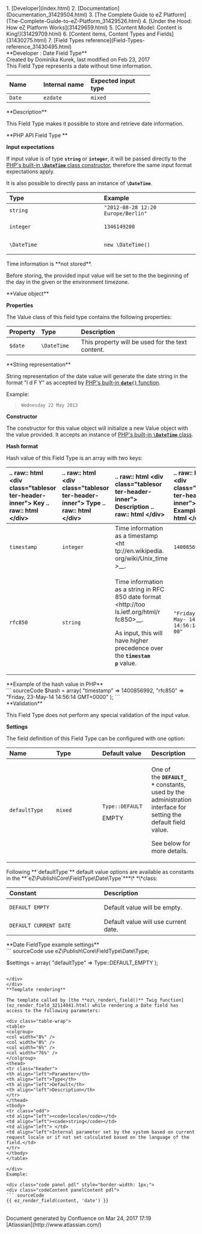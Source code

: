 <div id="page">
<div id="main" class="aui-page-panel">
<div id="main-header">
<div id="breadcrumb-section">
1.  [Developer](index.html)
2.  [Documentation](Documentation_31429504.html)
3.  [The Complete Guide to eZ Platform](The-Complete-Guide-to-eZ-Platform_31429526.html)
4.  [Under the Hood: How eZ Platform Works](31429659.html)
5.  [Content Model: Content is King!](31429709.html)
6.  [Content items, Content Types and Fields](31430275.html)
7.  [Field Types reference](Field-Types-reference_31430495.html)

</div>
**Developer : Date Field Type**

</div>
<div id="content" class="view">
<div class="page-metadata">
Created by Dominika Kurek, last modified on Feb 23, 2017

</div>
<div id="main-content" class="wiki-content group">
<div class="contentLayout2">
<div class="columnLayout two-right-sidebar"
data-layout="two-right-sidebar">
<div class="cell normal" data-type="normal">
<div class="innerCell">
This Field Type represents a date without time information.

<div class="table-wrap">
<table style="width:76%;">
<colgroup>
<col width="18%" />
<col width="25%" />
<col width="33%" />
</colgroup>
<thead>
<tr class="header">
<th align="left">Name</th>
<th align="left">Internal name</th>
<th align="left">Expected input type</th>
</tr>
</thead>
<tbody>
<tr class="odd">
<td align="left"><code>Date</code></td>
<td align="left"><code>ezdate</code></td>
<td align="left"><code>mixed</code></td>
</tr>
</tbody>
</table>

</div>
**Description**

This Field Type makes it possible to store and retrieve date information.

**PHP API Field Type **

**Input expectations**

If input value is of type **`string`** or **`integer`**, it will be passed directly to the [PHP's built-in **`\DateTime`** class constructor](http://www.php.net/manual/en/datetime.construct.php), therefore the same input format expectations apply.

It is also possible to directly pass an instance of **`\DateTime`**.

<div class="table-wrap">
<table>
<colgroup>
<col width="50%" />
<col width="50%" />
</colgroup>
<thead>
<tr class="header">
<th align="left">Type</th>
<th align="left">Example</th>
</tr>
</thead>
<tbody>
<tr class="odd">
<td align="left"><code>string</code></td>
<td align="left"><code>&quot;2012-08-28 12:20 Europe/Berlin&quot;</code></td>
</tr>
<tr class="even">
<td align="left"><pre><code>integer</code></pre></td>
<td align="left"><pre><code>1346149200</code></pre></td>
</tr>
<tr class="odd">
<td align="left"><pre><code>\DateTime</code></pre></td>
<td align="left"><pre><code>new \DateTime()</code></pre></td>
</tr>
</tbody>
</table>

</div>
<div
class="confluence-information-macro confluence-information-macro-note">
<div class="confluence-information-macro-body">
Time information is **not stored**.

Before storing, the provided input value will be set to the the beginning of the day in the given or the environment timezone.

</div>
</div>
**Value object**

**Properties**

The Value class of this field type contains the following properties:

<div class="table-wrap">
<table>
<colgroup>
<col width="16%" />
<col width="21%" />
<col width="62%" />
</colgroup>
<thead>
<tr class="header">
<th align="left">Property</th>
<th align="left">Type</th>
<th align="left">Description</th>
</tr>
</thead>
<tbody>
<tr class="odd">
<td align="left"><code>$date</code></td>
<td align="left"><code>\DateTime</code></td>
<td align="left">This property will be used for the text content.</td>
</tr>
</tbody>
</table>

</div>
**String representation**

String representation of the date value will generate the date string in the format "l d F Y" as accepted by [PHP's built-in **`date()`** function](http://www.php.net/manual/en/function.date.php).

Example:

> `Wednesday 22 May 2013`

**Constructor**

The constructor for this value object will initialize a new Value object with the value provided. It accepts an instance of [PHP's built-in **`\DateTime`** class](http://www.php.net/manual/en/datetime.construct.php).

**Hash format**

Hash value of this Field Type is an array with two keys:

<div class="table-wrap">
<table>
<colgroup>
<col width="25%" />
<col width="25%" />
<col width="25%" />
<col width="25%" />
</colgroup>
<thead>
<tr class="header">
<th align="left">.. raw:: html &lt;div class=&quot;tablesor ter-header-inner&quot;&gt; Key .. raw:: html &lt;/div&gt;</th>
<th align="left">.. raw:: html &lt;div class=&quot;tablesor ter-header-inner&quot;&gt; Type .. raw:: html &lt;/div&gt;</th>
<th align="left">.. raw:: html &lt;div class=&quot;tablesor ter-header-inner&quot;&gt; Description .. raw:: html &lt;/div&gt;</th>
<th align="left">.. raw:: html &lt;div class=&quot;tablesor ter-header-inner&quot;&gt; Example .. raw:: html &lt;/div&gt;</th>
</tr>
</thead>
<tbody>
<tr class="odd">
<td align="left"><code>timestamp</code></td>
<td align="left"><code>integer</code></td>
<td align="left">Time information as a timestamp &lt;ht
tp://en.wikipedia.
org/wiki/Unix_time
&gt;__.</td>
<td align="left"><code>1400856992</code></td>
</tr>
<tr class="even">
<td align="left"><code>rfc850</code></td>
<td align="left"><code>string</code></td>
<td align="left"><p>Time information as a string in RFC 850 date
format &lt;http://too
ls.ietf.org/html/r
fc850&gt;__.</p>
<p>As input, this will have higher precedence over the <strong><code>timestam p</code></strong> value.</p></td>
<td align="left"><code>&quot;Friday, 23-May- 14 14:56:14 GMT+00 00&quot;</code></td>
</tr>
</tbody>
</table>

</div>
<div class="code panel pdl" style="border-width: 1px;">
<div class="codeHeader panelHeader pdl"
style="border-bottom-width: 1px;">
**Example of the hash value in PHP**

</div>
<div class="codeContent panelContent pdl">
``` sourceCode
$hash = array(
    "timestamp" => 1400856992,
    "rfc850" => "Friday, 23-May-14 14:56:14 GMT+0000"
);
```

</div>
</div>
**Validation**

This Field Type does not perform any special validation of the input value.

**Settings**

The field definition of this Field Type can be configured with one option:

<div class="table-wrap">
<table>
<colgroup>
<col width="25%" />
<col width="25%" />
<col width="25%" />
<col width="25%" />
</colgroup>
<thead>
<tr class="header">
<th align="left">Name</th>
<th align="left">Type</th>
<th align="left">Default value</th>
<th align="left">Description</th>
</tr>
</thead>
<tbody>
<tr class="odd">
<td align="left"><pre><code>defaultType</code></pre></td>
<td align="left"><pre><code>mixed</code></pre></td>
<td align="left"><pre><code>Type::DEFAULT_</code></pre>
EMPTY</td>
<td align="left"><p>One of the <strong><code>DEFAULT_ *</code></strong> constants, used by the administration interface for setting the default field value.</p>
<p>See below for more details.</p></td>
</tr>
</tbody>
</table>

</div>
Following **`defaultType`** default value options are available as constants in the **`eZ\Publish\Core\FieldType\Date\Type`***\* *\*class:

<div class="table-wrap">
<table>
<colgroup>
<col width="50%" />
<col width="50%" />
</colgroup>
<thead>
<tr class="header">
<th align="left">Constant</th>
<th align="left">Description</th>
</tr>
</thead>
<tbody>
<tr class="odd">
<td align="left"><pre><code>DEFAULT_EMPTY</code></pre></td>
<td align="left">Default value will be empty.</td>
</tr>
<tr class="even">
<td align="left"><pre><code>DEFAULT_CURRENT_DATE</code></pre></td>
<td align="left">Default value will use current date.</td>
</tr>
</tbody>
</table>

</div>
<div class="code panel pdl" style="border-width: 1px;">
<div class="codeHeader panelHeader pdl"
style="border-bottom-width: 1px;">
**Date FieldType example settings**

</div>
<div class="codeContent panelContent pdl">
``` sourceCode
use eZ\Publish\Core\FieldType\Date\Type;

$settings = array(
    "defaultType" => Type::DEFAULT_EMPTY
);
```

</div>
</div>
**Template rendering**

The template called by [the **ez\_render\_field()** Twig function](ez_render_field_32114041.html) while rendering a Date field has access to the following parameters:

<div class="table-wrap">
<table>
<colgroup>
<col width="8%" />
<col width="8%" />
<col width="6%" />
<col width="76%" />
</colgroup>
<thead>
<tr class="header">
<th align="left">Parameter</th>
<th align="left">Type</th>
<th align="left">Default</th>
<th align="left">Description</th>
</tr>
</thead>
<tbody>
<tr class="odd">
<td align="left"><code>locale</code></td>
<td align="left"><code>string</code></td>
<td align="left"> </td>
<td align="left">Internal parameter set by the system based on current request locale or if not set calculated based on the language of the field.</td>
</tr>
</tbody>
</table>

</div>
Example:

<div class="code panel pdl" style="border-width: 1px;">
<div class="codeContent panelContent pdl">
``` sourceCode
{{ ez_render_field(content, 'date') }}
```

</div>
</div>
</div>
</div>
<div class="cell aside" data-type="aside">
<div class="innerCell">
 

</div>
</div>
</div>
</div>
</div>
</div>
</div>
<div id="footer" role="contentinfo">
<div class="section footer-body">
Document generated by Confluence on Mar 24, 2017 17:19

<div id="footer-logo">
[Atlassian](http://www.atlassian.com/)

</div>
</div>
</div>
</div>

